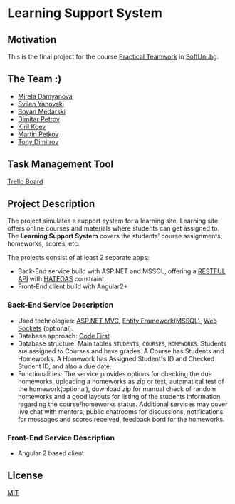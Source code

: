 # Learning Support System

## Motivation

This is the final project for the course [Practical Teamwork](https://softuni.bg/trainings/1799/practical-teamwork-sept-2017) in [SoftUni.bg](https://softuni.bg/about).

## The Team :)

* [Mirela Damyanova](https://github.com/mdamyanova)
* [Svilen Yanovski](https://github.com/SvilenYanovski)
* [Boyan Medarski](https://github.com)
* [Dimitar Petrov](https://github.com)
* [Kiril Koev](https://github.com)
* [Martin Petkov](https://github.com)
* [Tony Dimitrov](https://github.com)

## Task Management Tool

[Trello Board](https://trello.com/b/clfcvrzl/domashnik)

## Project Description

The project simulates a support system for a learning site. Learning site offers online courses and materials where students can get assigned to. The **Learning Support System** covers the students' course assignments, homeworks, scores, etc.

The projects consist of at least 2 separate apps:

* Back-End service build with ASP.NET and MSSQL, offering a [RESTFUL API](https://en.wikipedia.org/wiki/Representational_state_transfer) with [HATEOAS](https://en.wikipedia.org/wiki/HATEOAS) constraint.
* Front-End client build with Angular2+

### Back-End Service Description

* Used technologies: [ASP.NET MVC](https://www.asp.net/), [Entity Framework(MSSQL)](https://msdn.microsoft.com/en-us/library/aa937723(v=vs.113).aspx), [Web Sockets](https://developer.mozilla.org/en-US/docs/Web/API/WebSockets_API) (optional).
* Database approach: [Code First](http://www.entityframeworktutorial.net/code-first/what-is-code-first.aspx)
* Database structure: Main tables `STUDENTS`, `COURSES`, `HOMEWORKS`. Students are assigned to Courses and have grades. A Course has Students and Homeworks. A Homework has Assigned Student's ID and Checked Student ID, and also a due date. 
* Functionalities: The service provides options for checking the due homeworks, uploading a homeworks as zip or text, automatical test of the homework(optional), download zip for manual check of random homeworks and a good layouts for listing of the students information regarding the course/homeworks status. Additional services may cover live chat with mentors, public chatrooms for discussions, notifications for messages and scores received, feedback bord for the homeworks.

### Front-End Service Description

* Angular 2 based client

## License 

[MIT](https://opensource.org/licenses/MIT)

